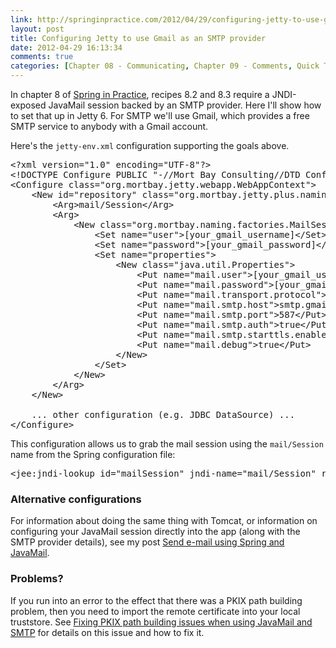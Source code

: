 ```yaml
---
link: http://springinpractice.com/2012/04/29/configuring-jetty-to-use-gmail-as-an-smtp-provider/
layout: post
title: Configuring Jetty to use Gmail as an SMTP provider
date: 2012-04-29 16:13:34
comments: true
categories: [Chapter 08 - Communicating, Chapter 09 - Comments, Quick Tips]
---
```

In chapter 8 of <a href="http://www.manning.com/wheeler/">Spring in Practice</a>, recipes 8.2 and 8.3 require a JNDI-exposed JavaMail session backed by an SMTP provider. Here I'll show how to set that up in Jetty 6. For SMTP we'll use Gmail, which provides a free SMTP service to anybody with a Gmail account.

Here's the <code>jetty-env.xml</code> configuration supporting the goals above.

<pre>&lt;?xml version="1.0" encoding="UTF-8"?&gt;
&lt;!DOCTYPE Configure PUBLIC "-//Mort Bay Consulting//DTD Configure//EN" "http://jetty.mortbay.org/configure.dtd"&gt;
&lt;Configure class="org.mortbay.jetty.webapp.WebAppContext"&gt;
    &lt;New id="repository" class="org.mortbay.jetty.plus.naming.Resource"&gt;
        &lt;Arg&gt;mail/Session&lt;/Arg&gt;
        &lt;Arg&gt;
            &lt;New class="org.mortbay.naming.factories.MailSessionReference"&gt;
                &lt;Set name="user"&gt;[your_gmail_username]&lt;/Set&gt;
                &lt;Set name="password"&gt;[your_gmail_password]&lt;/Set&gt;
                &lt;Set name="properties"&gt;
                    &lt;New class="java.util.Properties"&gt;
                        &lt;Put name="mail.user"&gt;[your_gmail_username]&lt;/Put&gt;
                        &lt;Put name="mail.password"&gt;[your_gmail_password]&lt;/Put&gt;
                        &lt;Put name="mail.transport.protocol"&gt;smtp&lt;/Put&gt;
                        &lt;Put name="mail.smtp.host"&gt;smtp.gmail.com&lt;/Put&gt;
                        &lt;Put name="mail.smtp.port"&gt;587&lt;/Put&gt;
                        &lt;Put name="mail.smtp.auth"&gt;true&lt;/Put&gt;
                        &lt;Put name="mail.smtp.starttls.enable"&gt;true&lt;/Put&gt;
                        &lt;Put name="mail.debug"&gt;true&lt;/Put&gt;
                    &lt;/New&gt;
                &lt;/Set&gt;
            &lt;/New&gt;
        &lt;/Arg&gt;
    &lt;/New&gt;

    ... other configuration (e.g. JDBC DataSource) ...
&lt;/Configure&gt;</pre>

This configuration allows us to grab the mail session using the <code>mail/Session</code> name from the Spring configuration file:

<pre>&lt;jee:jndi-lookup id="mailSession" jndi-name="mail/Session" resource-ref="true" /&gt;</pre>

<h3>Alternative configurations</h3>

For information about doing the same thing with Tomcat, or information on configuring your JavaMail session directly into the app (along with the SMTP provider details), see my post <a href="http://springinpractice.com/2008/05/15/send-e-mail-using-spring-and-javamail/">Send e-mail using Spring and JavaMail</a>.

<h3>Problems?</h3>

If you run into an error to the effect that there was a PKIX path building problem, then you need to import the remote certificate into your local truststore. See <a href="http://springinpractice.com/2012/04/29/fixing-pkix-path-building-issues-when-using-javamail-and-smtp/">Fixing PKIX path building issues when using JavaMail and SMTP</a> for details on this issue and how to fix it.
